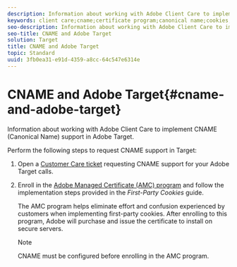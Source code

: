```yaml
---
description: Information about working with Adobe Client Care to implement CNAME (Canonical Name) support in Adobe Target.
keywords: client care;cname;certificate program;canonical name;cookies;certificate
seo-description: Information about working with Adobe Client Care to implement CNAME (Canonical Name) support in Adobe Target.
seo-title: CNAME and Adobe Target
solution: Target
title: CNAME and Adobe Target
topic: Standard
uuid: 3fb0ea31-e91d-4359-a8cc-64c547e6314e
---
```


# CNAME and Adobe Target{#cname-and-adobe-target}

Information about working with Adobe Client Care to implement CNAME (Canonical Name) support in Adobe Target.

Perform the following steps to request CNAME support in Target:

1. Open a [Customer Care ticket](../../cmp-resources-and-contact-information.md#reference_ACA3391A00EF467B87930A450050077C) requesting CNAME support for your Adobe Target calls. 
1. Enroll in the [Adobe Managed Certificate (AMC) program](https://marketing.adobe.com/resources/help/en_US/whitepapers/first_party_cookies/adobe_managed_cert_pgm.html) and follow the implementation steps provided in the *First-Party Cookies* guide.

   The AMC program helps eliminate effort and confusion experienced by customers when implementing first-party cookies. After enrolling to this program, Adobe will purchase and issue the certificate to install on secure servers.

   >[!NOTE]
   >
   >CNAME must be configured before enrolling in the AMC program.

